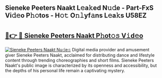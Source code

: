 ## Sieneke Peeters Naakt L𝚎a𝚔ed N𝚞𝚍e - Part-FxS Vi𝚍𝚎o P𝚑𝚘tos - H𝚘𝚝 O𝚗𝚕yf𝚊ns L𝚎a𝚔s U58EZ

# <h2><a href="http://kf5u8w.oniu.top/?m=Sieneke+Peeters+Naakt">🔗👉 🔴 Sieneke Peeters Naakt P𝚑ot𝚘𝚜 V𝚒d𝚎o</a></h2>

[![Sieneke Peeters Naakt Nu𝚍e𝚜](https://i.imgur.com/0qMVB7G.gif)](http://kf5u8w.oniu.top/?m=Sieneke+Peeters+Naakt)
Digital media provider and amusement giver Sieneke Peeters Naakt, acclaimed for distributing dance and lifestyle content through trending choreographies and short films. Sieneke Peeters Naakt's public image is characterized by its openness and accessibility, but the depths of his personal life remain a captivating mystery.  
